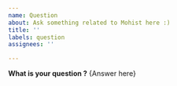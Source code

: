 ```yaml
---
name: Question
about: Ask something related to Mohist here :)
title: ''
labels: question
assignees: ''

---
```


<!-- ISSUE_TEMPLATE_2 -> IMPORTANT: DO NOT DELETE THIS LINE.-->

**What is your question ?**
{Answer here}
